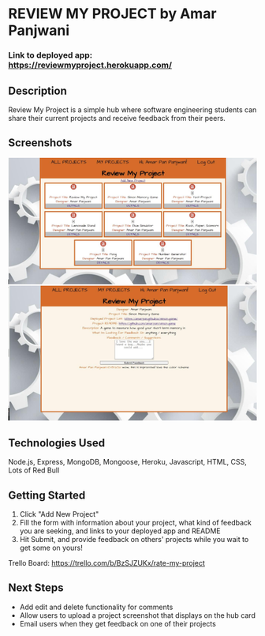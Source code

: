 # REVIEW MY PROJECT by Amar Panjwani

### Link to deployed app: https://reviewmyproject.herokuapp.com/

## Description

Review My Project is a simple hub where software engineering students can share their current projects and receive feedback from their peers.


## Screenshots
![All Projects](/public/images/RMPIndex.jpg)
![All Projects](/public/images/RMPShow.jpg)


## Technologies Used
Node.js, Express, MongoDB, Mongoose, Heroku, Javascript, HTML, CSS, Lots of Red Bull

## Getting Started
1. Click "Add New Project"
2. Fill the form with information about your project, what kind of feedback you are seeking, and links to your deployed app and README
3. Hit Submit, and provide feedback on others' projects while you wait to get some on yours!

Trello Board: https://trello.com/b/BzSJZUKx/rate-my-project

## Next Steps
+ Add edit and delete functionality for comments
+ Allow users to upload a project screenshot that displays on the hub card
+ Email users when they get feedback on one of their projects


